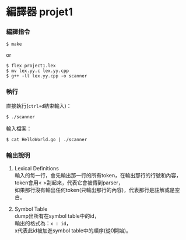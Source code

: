 # 編譯器 projet1


### 編譯指令

	$ make
	
or 

	$ flex project1.lex
	$ mv lex.yy.c lex.yy.cpp
	$ g++ -ll lex.yy.cpp -o scanner
	


### 執行

直接執行(`ctrl+d`結束輸入)：

	$ ./scanner


輸入檔案：

	$ cat HelloWorld.go | ./scanner	
	

### 輸出說明
1. Lexical Definitions  
輸入的每一行，會先輸出那一行的所有token，在輸出那行的行號和內容，  
token會用< >刮起來，代表它會被傳到parser，  
如果那行沒有輸出任何token(只輸出那行的內容)，代表那行是註解或是空白。  

2. Symbol Table  
dump出所有在symbol table中的id，  
輸出的格式為：`x : id`，  
x代表此id被加進symbol table中的順序(從0開始)。


